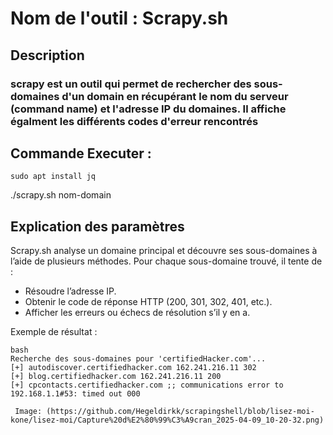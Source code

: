 # Nom de l'outil : Scrapy.sh

## Description

### scrapy est un outil qui permet de rechercher des sous-domaines d'un domain en récupérant le nom du serveur (command name) et l'adresse IP du domaines. Il affiche égalment les différents codes d'erreur rencontrés


## Commande Executer :
``` 
sudo apt install jq 
```
./scrapy.sh nom-domain

## Explication des paramètres

Scrapy.sh analyse un domaine principal et découvre ses sous-domaines à l’aide de plusieurs méthodes. Pour chaque sous-domaine trouvé, il tente de :

- Résoudre l’adresse IP.
- Obtenir le code de réponse HTTP (200, 301, 302, 401, etc.).
- Afficher les erreurs ou échecs de résolution s’il y en a.

Exemple de résultat :
```
bash
Recherche des sous-domaines pour 'certifiedHacker.com'...
[+] autodiscover.certifiedhacker.com 162.241.216.11 302
[+] blog.certifiedhacker.com 162.241.216.11 200
[+] cpcontacts.certifiedhacker.com ;; communications error to 192.168.1.1#53: timed out 000

 Image: (https://github.com/Hegeldirkk/scrapingshell/blob/lisez-moi-kone/lisez-moi/Capture%20d%E2%80%99%C3%A9cran_2025-04-09_10-20-32.png)

